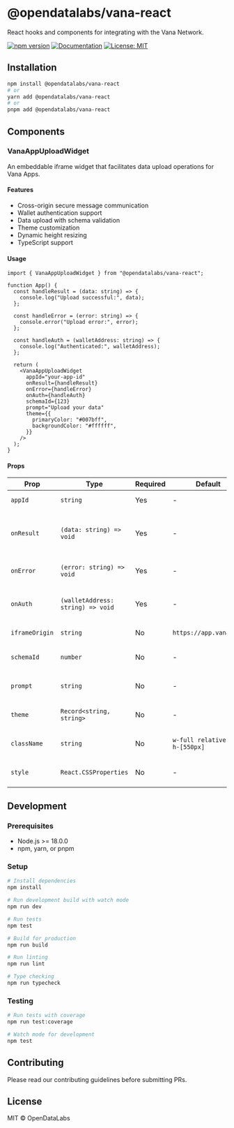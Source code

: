 # @opendatalabs/vana-react

React hooks and components for integrating with the Vana Network.

[![npm version](https://img.shields.io/npm/v/@opendatalabs/vana-react.svg)](https://www.npmjs.com/package/@opendatalabs/vana-react)
[![Documentation](https://img.shields.io/badge/docs-typedoc-blue.svg)](https://opendatalabs.github.io/vana-react/)
[![License: MIT](https://img.shields.io/badge/License-MIT-yellow.svg)](https://opensource.org/licenses/MIT)

## Installation

```bash
npm install @opendatalabs/vana-react
# or
yarn add @opendatalabs/vana-react
# or
pnpm add @opendatalabs/vana-react
```

## Components

### VanaAppUploadWidget

An embeddable iframe widget that facilitates data upload operations for Vana Apps.

#### Features

- Cross-origin secure message communication
- Wallet authentication support
- Data upload with schema validation
- Theme customization
- Dynamic height resizing
- TypeScript support

#### Usage

```tsx
import { VanaAppUploadWidget } from "@opendatalabs/vana-react";

function App() {
  const handleResult = (data: string) => {
    console.log("Upload successful:", data);
  };

  const handleError = (error: string) => {
    console.error("Upload error:", error);
  };

  const handleAuth = (walletAddress: string) => {
    console.log("Authenticated:", walletAddress);
  };

  return (
    <VanaAppUploadWidget
      appId="your-app-id"
      onResult={handleResult}
      onError={handleError}
      onAuth={handleAuth}
      schemaId={123}
      prompt="Upload your data"
      theme={{
        primaryColor: "#007bff",
        backgroundColor: "#ffffff",
      }}
    />
  );
}
```

#### Props

| Prop           | Type                              | Required | Default                         | Description                                      |
| -------------- | --------------------------------- | -------- | ------------------------------- | ------------------------------------------------ |
| `appId`        | `string`                          | Yes      | -                               | Your Vana application ID                         |
| `onResult`     | `(data: string) => void`          | Yes      | -                               | Callback when data upload completes successfully |
| `onError`      | `(error: string) => void`         | Yes      | -                               | Callback when an error occurs                    |
| `onAuth`       | `(walletAddress: string) => void` | Yes      | -                               | Callback when wallet authentication succeeds     |
| `iframeOrigin` | `string`                          | No       | `https://app.vana.com`          | Origin URL for the iframe                        |
| `schemaId`     | `number`                          | No       | -                               | Schema ID for data validation                    |
| `prompt`       | `string`                          | No       | -                               | Custom prompt text for the widget                |
| `theme`        | `Record<string, string>`          | No       | -                               | Theme customization object                       |
| `className`    | `string`                          | No       | `w-full relative min-h-[550px]` | CSS class for the widget container               |
| `style`        | `React.CSSProperties`             | No       | -                               | Inline styles for the widget container           |

## Development

### Prerequisites

- Node.js >= 18.0.0
- npm, yarn, or pnpm

### Setup

```bash
# Install dependencies
npm install

# Run development build with watch mode
npm run dev

# Run tests
npm test

# Build for production
npm run build

# Run linting
npm run lint

# Type checking
npm run typecheck
```

### Testing

```bash
# Run tests with coverage
npm run test:coverage

# Watch mode for development
npm test
```

## Contributing

Please read our contributing guidelines before submitting PRs.

## License

MIT © OpenDataLabs
